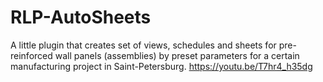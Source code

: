 # RLP-AutoSheets
A little plugin that creates set of views, schedules and sheets for pre-reinforced wall panels (assemblies) by preset parameters for a certain manufacturing project in Saint-Petersburg.
https://youtu.be/T7hr4_h35dg
